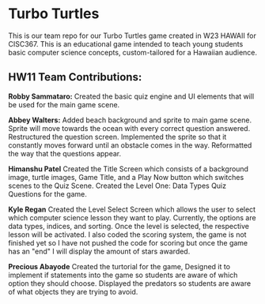 # Turbo Turtles

This is our team repo for our Turbo Turtles game created in W23 HAWAII for CISC367. This is an educational game intended to teach young students basic computer science concepts, custom-tailored for a Hawaiian audience.


## HW11 Team Contributions:

**Robby Sammataro:** Created the basic quiz engine and UI elements that will be used for the main game scene.


**Abbey Walters:** Added beach background and sprite to main game scene. Sprite will move towards the ocean with every correct question answered. Restructured the question screen. Implemented the sprite so that it constantly moves forward until an obstacle comes in the way. Reformatted the way that the questions appear. 

**Himanshu Patel** Created the Title Screen which consists of a background image, turtle images, Game Title, and a Play Now button which switches scenes to the Quiz Scene. Created the Level One: Data Types Quiz Questions for the game. 

**Kyle Regan** Created the Level Select Screen which allows the user to select which computer science lesson they want to play. Currently, the options are data types, indices, and sorting. Once the level is selected, the respective lesson will be activated. I also coded the scoring system, the game is not finished yet so I have not pushed the code for scoring but once the game has an "end" I will display the amount of stars awarded.

**Precious Abayode** Created the turtorial for the game, Designed it to implement if statements into the game so students are aware of which option they should choose. Displayed the predators so students are aware of what objects they are trying to avoid.
